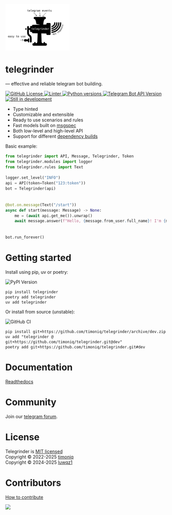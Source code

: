 <p>
  <a href="https://github.com/timoniq/telegrinder">
    <img width="200px" height="145px" alt="Telegrinder" src="https://github.com/timoniq/telegrinder/blob/main/docs/logo.jpg">
  </a>
</p>

</p>
<h1>
  telegrinder
</h1>

<p>
— effective and reliable telegram bot building.</b></em>
</p>

<p>
  <a href="#license"><img alt="GitHub License" src="https://img.shields.io/github/license/timoniq/telegrinder.svg?color=lightGreen&labelColor=black"></img>
  <img alt="Linter" src="https://img.shields.io/badge/linter-Ruff-D7FF64?logo=ruff&logoColor=fff&style=flat-square&labelColor=black">
  <img alt="Python versions" src="https://img.shields.io/python/required-version-toml?tomlFilePath=https%3A%2F%2Fraw.githubusercontent.com%2Ftimoniq%2Ftelegrinder%2Frefs%2Fheads%2Fmain%2Fpyproject.toml&style=flat-square&logo=python&logoColor=fff&labelColor=black">
  <img alt="Telegram Bot API Version" src="https://img.shields.io/badge/dynamic/json?url=https%3A%2F%2Fraw.githubusercontent.com%2Ftimoniq%2Ftelegrinder%2Frefs%2Fheads%2Fmain%2Ftypegen%2Fapi_types_version.json&query=%24.version&style=flat-square&logo=telegram&label=Telegram%20API%20v&labelColor=black&color=%23FBCA04">
  <a href="#contributors"><img alt="Still in development" src="https://img.shields.io/badge/-Still%20in%20development-E3956B?style=plastic&labelColor=0C560F&color=white&textColor=black"></a>
</p>


* Type hinted
* Customizable and extensible
* Ready to use scenarios and rules
* Fast models built on [msgspec](https://github.com/jcrist/msgspec)
* Both low-level and high-level API
* Support for different [dependency builds](https://github.com/timoniq/telegrinder/blob/dev/docs/guide/optional_dependencies.md)


Basic example:

```python
from telegrinder import API, Message, Telegrinder, Token
from telegrinder.modules import logger
from telegrinder.rules import Text

logger.set_level("INFO")
api = API(token=Token("123:token"))
bot = Telegrinder(api)


@bot.on.message(Text("/start"))
async def start(message: Message) -> None:
    me = (await api.get_me()).unwrap()
    await message.answer(f"Hello, {message.from_user.full_name}! I'm {me.full_name}.")


bot.run_forever()
```

# Getting started

Install using pip, uv or poetry:

  <img alt="PyPI Version" src="https://img.shields.io/pypi/v/telegrinder.svg?labelColor=black">

```console
pip install telegrinder
poetry add telegrinder
uv add telegrinder
```

Or install from source (unstable):

  <img alt="GitHub CI" src="https://img.shields.io/github/actions/workflow/status/timoniq/telegrinder/push.yml?branch=main&style=flat-square&labelColor=black&label=CI">

```console
pip install git+https://github.com/timoniq/telegrinder/archive/dev.zip
uv add "telegrinder @ git+https://github.com/timoniq/telegrinder.git@dev"
poetry add git+https://github.com/timoniq/telegrinder.git#dev
```

# Documentation

[Readthedocs](https://telegrinder.readthedocs.io)

# Community

Join our [telegram forum](https://t.me/botoforum).

# License

Telegrinder is [MIT licensed](./LICENSE)\
Copyright © 2022-2025 [timoniq](https://github.com/timoniq)\
Copyright © 2024-2025 [luwqz1](https://github.com/luwqz1)

# Contributors

[How to contribute](https://github.com/timoniq/telegrinder/blob/main/contributing.md)


<a href="https://github.com/timoniq/telegrinder/graphs/contributors">
 <img src="https://contributors-img.web.app/image?repo=timoniq/telegrinder" />
</a>
